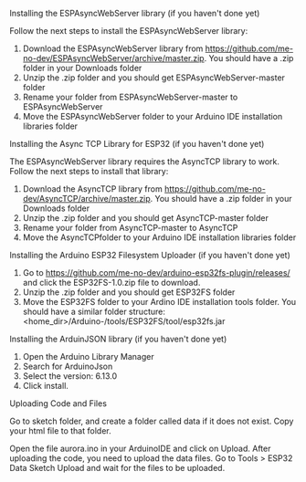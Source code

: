 Installing the ESPAsyncWebServer library (if you haven't done yet)

Follow the next steps to install the ESPAsyncWebServer library:

1. Download the ESPAsyncWebServer library from https://github.com/me-no-dev/ESPAsyncWebServer/archive/master.zip. You should have a .zip folder in your Downloads folder
2. Unzip the .zip folder and you should get ESPAsyncWebServer-master folder
3. Rename your folder from ESPAsyncWebServer-master to ESPAsyncWebServer
4. Move the ESPAsyncWebServer folder to your Arduino IDE installation libraries folder

Installing the Async TCP Library for ESP32 (if you haven't done yet)

The ESPAsyncWebServer library requires the AsyncTCP library to work. Follow the next steps to install that library:

1. Download the AsyncTCP library from https://github.com/me-no-dev/AsyncTCP/archive/master.zip. You should have a .zip folder in your Downloads folder
2. Unzip the .zip folder and you should get AsyncTCP-master folder
3. Rename your folder from AsyncTCP-master to AsyncTCP
4. Move the AsyncTCPfolder to your Arduino IDE installation libraries folder


Installing the Arduino ESP32 Filesystem Uploader (if you haven't done yet)

1. Go to https://github.com/me-no-dev/arduino-esp32fs-plugin/releases/ and click the ESP32FS-1.0.zip file to download.
2. Unzip the .zip folder and you should get ESP32FS folder
3. Move the ESP32FS folder to your Ardino IDE installation tools folder. You should have a similar folder structure: <home_dir>/Arduino-<version>/tools/ESP32FS/tool/esp32fs.jar

Installing the ArduinJSON library (if you haven't done yet)
1. Open the Arduino Library Manager
2. Search for ArduinoJson
3. Select the version: 6.13.0 
4. Click install.


Uploading Code and Files

Go to sketch folder, and create a folder called data if it does not exist. Copy your html file to that folder.

Open the file aurora.ino in your ArduinoIDE and click on Upload.
After uploading the code, you need to upload the data files. Go to Tools > ESP32 Data Sketch Upload and wait for the files to be uploaded.